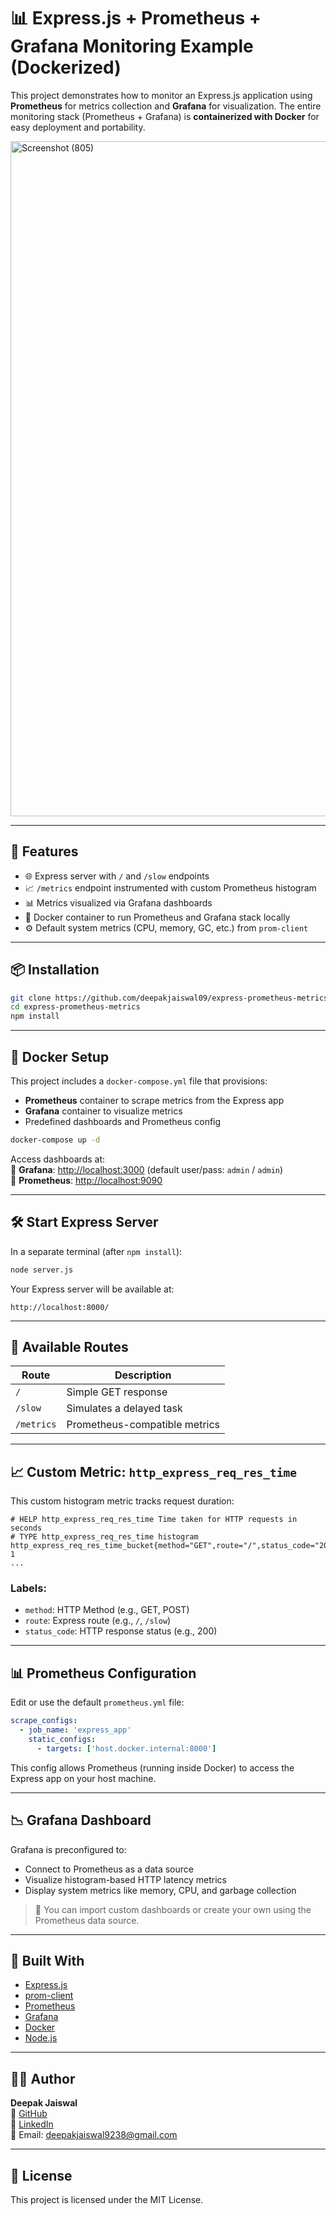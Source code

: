 # 📊 Express.js + Prometheus + Grafana Monitoring Example (Dockerized)

This project demonstrates how to monitor an Express.js application using **Prometheus** for metrics collection and **Grafana** for visualization. The entire monitoring stack (Prometheus + Grafana) is **containerized with Docker** for easy deployment and portability.

<img width="1920" height="1080" alt="Screenshot (805)" src="https://github.com/user-attachments/assets/236b989a-5084-4872-b085-65fa9835b034" />


---

## 🚀 Features

- 🌐 Express server with `/` and `/slow` endpoints  
- 📈 `/metrics` endpoint instrumented with custom Prometheus histogram  
- 📊 Metrics visualized via Grafana dashboards  
- 🐳 Docker container to run Prometheus and Grafana stack locally  
- ⚙️ Default system metrics (CPU, memory, GC, etc.) from `prom-client`

---

## 📦 Installation

```bash
git clone https://github.com/deepakjaiswal09/express-prometheus-metrics.git
cd express-prometheus-metrics
npm install
```

---

## 🐳 Docker Setup

This project includes a `docker-compose.yml` file that provisions:

- **Prometheus** container to scrape metrics from the Express app  
- **Grafana** container to visualize metrics  
- Predefined dashboards and Prometheus config

```bash
docker-compose up -d
```

Access dashboards at:  
🔸 **Grafana**: [http://localhost:3000](http://localhost:3000) (default user/pass: `admin` / `admin`)  
🔸 **Prometheus**: [http://localhost:9090](http://localhost:9090)

---

## 🛠️ Start Express Server

In a separate terminal (after `npm install`):

```bash
node server.js
```

Your Express server will be available at:

```
http://localhost:8000/
```

---

## 🔗 Available Routes

| Route           | Description                         |
|----------------|-------------------------------------|
| `/`            | Simple GET response                 |
| `/slow`        | Simulates a delayed task            |
| `/metrics`     | Prometheus-compatible metrics       |

---

## 📈 Custom Metric: `http_express_req_res_time`

This custom histogram metric tracks request duration:

```text
# HELP http_express_req_res_time Time taken for HTTP requests in seconds
# TYPE http_express_req_res_time histogram
http_express_req_res_time_bucket{method="GET",route="/",status_code="200",le="0.05"} 1
...
```

### Labels:

- `method`: HTTP Method (e.g., GET, POST)
- `route`: Express route (e.g., `/`, `/slow`)
- `status_code`: HTTP response status (e.g., 200)

---

## 📊 Prometheus Configuration

Edit or use the default `prometheus.yml` file:

```yaml
scrape_configs:
  - job_name: 'express_app'
    static_configs:
      - targets: ['host.docker.internal:8000']
```

This config allows Prometheus (running inside Docker) to access the Express app on your host machine.

---

## 📉 Grafana Dashboard

Grafana is preconfigured to:

- Connect to Prometheus as a data source  
- Visualize histogram-based HTTP latency metrics  
- Display system metrics like memory, CPU, and garbage collection

> 📝 You can import custom dashboards or create your own using the Prometheus data source.

---

## 🧰 Built With

- [Express.js](https://expressjs.com/)  
- [prom-client](https://github.com/siimon/prom-client)  
- [Prometheus](https://prometheus.io/)  
- [Grafana](https://grafana.com/)  
- [Docker](https://www.docker.com/)  
- [Node.js](https://nodejs.org/)

---

## 👨‍💻 Author

**Deepak Jaiswal**  
🔗 [GitHub](https://github.com/deepakjaiswal09)  
💼 [LinkedIn](https://linkedin.com/in/deepakjaiswal09)  
📧 Email: deepakjaiswal9238@gmail.com  

---

## 📄 License

This project is licensed under the MIT License.

